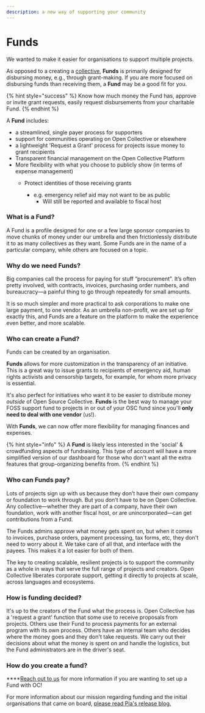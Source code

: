 ```yaml
---
description: a new way of supporting your community
---
```


# Funds

We wanted to make it easier for organisations to support multiple projects. 

As opposed to a creating a [collective](../../about/terminology.md#collectives), **Funds** is primarily designed for disbursing money, e.g., through grant-making. If you are more focused on disbursing funds than receiving them, a **Fund** may be a good fit for you.

{% hint style="success" %}
Know how much money the Fund has, approve or invite grant requests, easily request disbursements from your charitable Fund.
{% endhint %}

A **Fund** includes:

* a streamlined, single payer process for supporters
* support for communities operating on Open Collective or elsewhere
* a lightweight 'Request a Grant' process for projects issue money to grant recipients
* Transparent financial management on the Open Collective Platform
* More flexibility with what you choose to publicly show \(in terms of expense management\)
  * Protect identities of those receiving grants

    * e.g. emergency relief aid may not want to be as public
      * Will still be reported and available to fiscal host



### What is a Fund?

A Fund is a profile designed for one or a few large sponsor companies to move chunks of money under our umbrella and then frictionlessly distribute it to as many collectives as they want. Some Funds are in the name of a particular company, while others are focused on a topic.

### Why do we need Funds?

Big companies call the process for paying for stuff “procurement”.  It’s often pretty involved, with contracts, invoices, purchasing order numbers, and bureaucracy—a painful thing to go through repeatedly for small amounts.

It is so much simpler and more practical to ask corporations to make one large payment, to one vendor. As an umbrella non-profit, we are set up for exactly this, and Funds are a feature on the platform to make the experience even better, and more scalable.

### **Who can create a Fund?** 

Funds can be created by an organisation. 

**Funds** allows for more customization in the transparency of an initiative. This is a great way to issue grants to recipients of emergency aid, human rights activists and censorship targets, for example, for whom more privacy is essential. 

It's also perfect for initiatives who want it to be easier to distribute money _outside_ of Open Source Collective. **Funds** is the best way to manage your FOSS support fund to projects in or out of your OSC fund since you'll **only need to deal with one vendor** \(us!\). 

With **Funds**, we can now offer more flexibility for managing finances and expenses.

{% hint style="info" %}
A **Fund** is likely less interested in the 'social' & crowdfunding aspects of fundraising. This type of account will have a more simplified version of our dashboard for those who don't want all the extra features that group-organizing benefits from. 
{% endhint %}

### **Who can Funds pay?**

Lots of projects sign up with us because they don’t have their own company or foundation to work through. But you don’t have to be on Open Collective. Any collective—whether they are part of a company, have their own foundation, work with another fiscal host, or are unincorporated—can get contributions from a Fund.

The Funds admins approve what money gets spent on, but when it comes to invoices, purchase orders, payment processing, tax forms, etc, they don't need to worry about it. We take care of all that, and interface with the payees. This makes it a lot easier for both of them. 

The key to creating scalable, resilient projects is to support the community as a whole in ways that serve the full range of projects and creators. Open Collective liberates corporate support, getting it directly to projects at scale, across languages and ecosystems.

### How is funding decided?

It's up to the creators of the Fund what the process is. Open Collective has a 'request a grant' function that some use to receive proposals from projects. Others use their Fund to process payments for an external program with its own process. Others have an internal team who decides where the money goes and they don't take requests. We carry out their decisions about what the money is spent on and handle the logistics, but the Fund administrators are in the driver's seat.

### **How do you create a fund?** 

  
****[Reach out to us](mailto:support@opencollective.com) for more information if you are wanting to set up a Fund with OC! 

For more information about our mission regarding funding and the initial organisations that came on board, [please read Pia's release blog. ](https://blog.opencollective.com/funds-for-open-source/)

